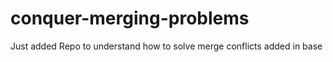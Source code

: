 # conquer-merging-problems
Just added Repo to understand how to solve merge conflicts
added in base
